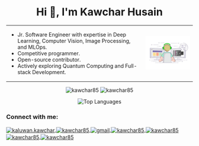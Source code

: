 <h1 align="center">Hi 👋, I'm Kawchar Husain </h1>

<div align="center">
  <table border="0">
    <tr>
      <td>
        <ul align="left">
          <li>Jr. Software Engineer with expertise in Deep Learning, Computer Vision, Image Processing, and MLOps.</li>
          <li>Competitive programmer.</li>
          <li>Open-source contributor.</li>
          <li>Actively exploring Quantum Computing and Full-stack Development.</li>
        </ul>
      </td>
      <td>
        <img src="coding.webp" alt="Coding" width="300"/>
      </td>
    </tr>
  </table>
</div>

<p align="center">
  <img height="50%" width="auto" src="https://github-readme-stats.vercel.app/api?username=kawchar85&show_icons=true&hide_border=true&theme=tokyonight" alt="kawchar85" />
  <img height="50%" width="auto" src="https://github-readme-streak-stats.herokuapp.com/?user=kawchar85&hide_border=true&theme=tokyonight" alt="kawchar85" />
</p>

<p align="center">
  <img height="50%" width="auto" src="https://github-readme-stats.vercel.app/api/top-langs/?username=kawchar85&layout=compact&hide_border=true&theme=tokyonight&bg_color=00000000&langs_count=6&hide=jupyter%20notebook,tex,css,php&exclude_repo=Pacman-AI" alt="Top Languages"/>
</p>

<h3 align="left">Connect with me:</h3>
<p align="left">
  <a href="https://fb.com/kaluwan.kawchar" target="blank">
    <img align="center" src="https://raw.githubusercontent.com/rahuldkjain/github-profile-readme-generator/master/src/images/icons/Social/facebook.svg" alt="kaluwan.kawchar" height="30" width="40" />
  </a>
  <a href="https://linkedin.com/in/kawchar85" target="blank">
    <img align="center" src="https://raw.githubusercontent.com/rahuldkjain/github-profile-readme-generator/master/src/images/icons/Social/linked-in-alt.svg" alt="kawchar85" height="30" width="40" />
  </a>
  <a href="mailto:kawcharhusain@gmail.com" target="blank">
    <img align="center" src="https://cdn.jsdelivr.net/npm/simple-icons@3.0.1/icons/gmail.svg" alt="gmail" height="30" width="40" />
  </a>
  <a href="https://kaggle.com/kawchar85" target="blank">
    <img align="center" src="https://raw.githubusercontent.com/rahuldkjain/github-profile-readme-generator/master/src/images/icons/Social/kaggle.svg" alt="kawchar85" height="30" width="40" />
  </a>
  <a href="https://codeforces.com/profile/kawchar85" target="blank">
    <img align="center" src="https://raw.githubusercontent.com/rahuldkjain/github-profile-readme-generator/master/src/images/icons/Social/codeforces.svg" alt="kawchar85" height="30" width="40" />
  </a>
  <a href="https://www.codechef.com/users/kawchar85" target="blank">
    <img align="center" src="https://cdn.jsdelivr.net/npm/simple-icons@3.1.0/icons/codechef.svg" alt="kawchar85" height="30" width="40" />
  </a>
  <a href="https://www.leetcode.com/kawchar85" target="blank">
    <img align="center" src="https://raw.githubusercontent.com/rahuldkjain/github-profile-readme-generator/master/src/images/icons/Social/leet-code.svg" alt="kawchar85" height="30" width="40" />
  </a>
</p>


<!--
**kawchar85/kawchar85** is a ✨ _special_ ✨ repository because its `README.md` (this file) appears on your GitHub profile.

Here are some ideas to get you started:

- 🔭 I’m currently working on ...
- 🌱 I’m currently learning ...
- 👯 I’m looking to collaborate on ...
- 🤔 I’m looking for help with ...
- 💬 Ask me about ...
- 📫 How to reach me: ...
- 😄 Pronouns: ...
- ⚡ Fun fact: ...
-->
